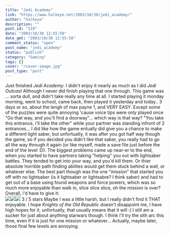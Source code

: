 ```yaml
---
title: "Jedi Academy"
link: "https://www.halkeye.net/2003/10/30/jedi_academy/"
author: "halkeye"
description: ""
post_id: "119"
date: "2003/10/30 12:55:58"
date_gmt: "2003/10/30 12:55:58"
comment_status: "open"
post_name: "jedi_academy"
status: "publish"
category: "Gaming"
tags: []
cover: "/cover-image.jpg"
post_type: "post"
---
```


Just finished _Jedi Academy_. I didn't enjoy it nearly as much as I did _Jedi Outcast_ Although I never did finish playing that one through. This game was ... sorta dull, and didn't take really any time at all. I started playing it monday morning, went to school, came back, then played it yesterday and today.. 3 days or so, about the lengh of max payne 1, and VERY EASY. Except some of the puzzles were quite annoying 'cause voice tips were only played once "Go that way, and you'll find a doorway"... which way is that way? "You take this entrance, i'll take the other" while your partner was standing infront of 2 entrances... I did like how the game entually did give you a chance to make a different light saber, but unfortuatly, it was after you got half way though the game, so if you decided you didn't like that saber, you really had to go all the way through it again (or like myself, made a save file just before the end of the level :D). The biggest problems came up near-er to the end, when you started to have partners taking "helping" you out with lightsaber battles. They tended to get into your way, and you'd kill them. Or thier absolute horrible path finding abilites would get them stuck behind a wall, or whatever else. The best part though was the one "mission" that started you off with no lightsaber (is it lightsaber or lightsabre? I think saber) and had to get out of a base using found weapons and force powers, which was so much more enjoyable than walk in, slice slice slice, oh the mission is over? Overall, i'd have to give it:  
![](http://www.halkeye.net/img/star.gif)![](http://www.halkeye.net/img/star.gif)![](http://www.halkeye.net/img/star.gif) 3 / 5 stars Maybe I was a little harsh, but I really didn't find it THAT enjoyable. I hope _Knights of the Old Republic_ doesn't disappoint me, I have high hopes for it, unfortuatly, that usually means that it will :( I still am a sucker for just about anything starwars though. I think i'll try the sith arc this time, even if it is just for one mission or whatever... Actually, maybe later, those final few levels are annoying.